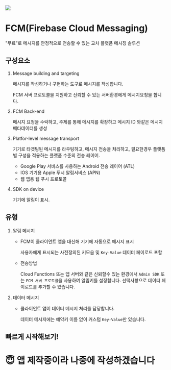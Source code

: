 <img src="https://www.earlysoft.co.kr/wp-content/uploads/2019/05/fcm.jpg">

# FCM(Firebase Cloud Messaging)

"무료"로 메시지를 안정적으로 전송할 수 있는 교차 플랫폼 메시징 솔루션

## 구성요소

1. Message building and targeting

   메시지를 작성하거나 구현하는 도구로 메시지를 작성합니다.

   FCM 서버 프로토콜을 지원하고 신뢰할 수 있는 서버환경에게 메시지요청을 합니다.

2. FCM Back-end

   메시지 요청을 수락하고, 주제를 통해 메시지를 확장하고 메시지 ID 와같은 메시지 메타데이터를 생성

3. Platfor-level message transport

   기기로 타겟팅된 메시지를 라우팅하고, 메시지 전송을 처리하고, 필요한경우 플랫폼별 구성을 적용하는 플랫폼 수준의 전송 레이어.

   - Google Play 서비스를 사용하는 Android 전송 레이어 (ATL)
   - IOS 기기용 Apple 푸시 알림서비스 (APN)
   - 웹 앱용 웹 푸시 프로토콜

4. SDK on device

   기기에 알림이 표시.

## 유형

1. 알림 메시지

   - FCM이 클라이언트 앱을 대신해 기기에 자동으로 메시지 표시

     사용자에게 표시되는 사전정의된 키모음 및 `Key-Value` 데이터 페이로드 포함

   - 전송방법

     Cloud Functions 또는 앱 서버와 같은 신뢰할수 있는 환경에서 `Admin SDK` 또는 `FCM 서버 프로토콜`을 사용하여 알림키를 설정합니다. 선택사항으로 데이터 페이로드를 추가할 수 있습니다.

     

2. 데이터 메시지

   - 클라이언트 앱이 데이터 메시지 처리를 담당합니다. 

     데이터 메시지에는 예약키 이름 없이 커스텀 `Key-Value`만 있습니다.

## 빠르게 시작해보기!

# :innocent: 앱 제작중이라 나중에 작성하겠습니다 

